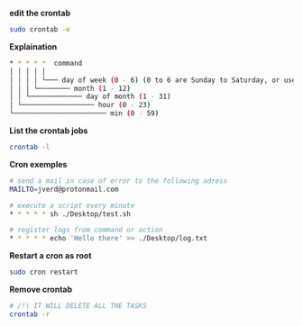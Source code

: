 **edit the crontab**
```sh
sudo crontab -e
```

**Explaination**
```sh
* * * * *  command
│ │ │ │ │
│ │ │ │ └─── day of week (0 - 6) (0 to 6 are Sunday to Saturday, or use names; 7 is Sunday, the same as 0)
│ │ │ └──────── month (1 - 12)
│ │ └───────────── day of month (1 - 31)
│ └────────────────── hour (0 - 23)
└─────────────────────── min (0 - 59)
```

**List the crontab jobs**
```sh
crontab -l
```

**Cron exemples**
```sh
# send a mail in case of error to the following adress
MAILTO=jverd@protonmail.com

# execute a script every minute
* * * * * sh ./Desktop/test.sh

# register logs from command or action
* * * * * echo 'Hello there' >> ./Desktop/log.txt
```

**Restart a cron as root**
```sh
sudo cron restart
```
**Remove crontab**
```sh
# /!\ IT WILL DELETE ALL THE TASKS
crontab -r
```
